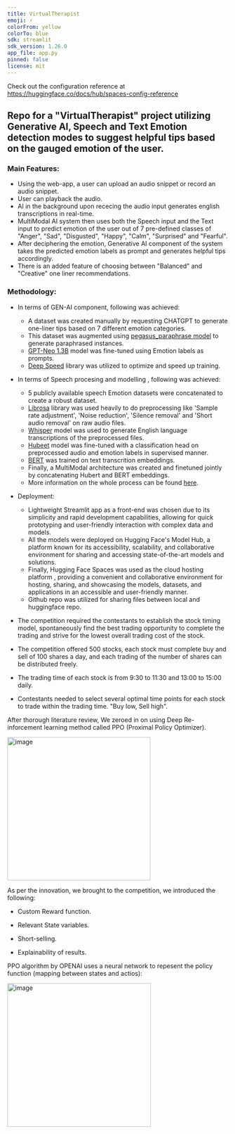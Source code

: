 ```yaml
---
title: VirtualTherapist
emoji: ⚡
colorFrom: yellow
colorTo: blue
sdk: streamlit
sdk_version: 1.26.0
app_file: app.py
pinned: false
license: mit
---
```


Check out the configuration reference at https://huggingface.co/docs/hub/spaces-config-reference


## Repo for a "VirtualTherapist" project utilizing Generative AI, Speech and Text Emotion detection modes to suggest helpful tips based on the gauged emotion of the user.

### Main Features:
- Using the web-app, a user can upload an audio snippet or record an audio snippet.
- User can playback the audio.
- AI in the background upon rececing the audio input generates english transcriptions in real-time.
- MultiModal AI system then uses both the Speech input and the Text input to predict emotion of the user out of 7 pre-defined classes of "Anger", "Sad", "Disgusted", "Happy", "Calm", "Surprised" and "Fearful".
- After deciphering the emotion, Generative AI component of the system takes the predicted emotion labels as prompt and generates helpful tips accordingly.
- There is an added feature of choosing between "Balanced" and "Creative" one liner recommendations.

### Methodology:

- In terms of GEN-AI component, following was achieved:
  - A dataset was created manually by requesting CHATGPT to generate one-liner tips based on 7 different emotion categories.
  - This dataset was augmented using [pegasus_paraphrase model](https://huggingface.co/tuner007/pegasus_paraphrase) to generate paraphrased instances.
  - [GPT-Neo 1.3B](https://huggingface.co/EleutherAI/gpt-neo-1.3B) model was fine-tuned using Emotion labels as prompts.
  - [Deep Speed](https://github.com/microsoft/DeepSpeed) library was utilized to optimize and speed up training.
    
- In terms of Speech procesing and modelling , following was achieved:
  - 5 publicly available speech Emotion datasets were concatenated to create a robust dataset.
  - [Librosa](https://librosa.org/) library was used heavily to do preprocessing like 'Sample rate adjustment', 'Noise reduction', 'Silence removal' and 'Short audio removal' on raw audio files.
  - [Whisper](https://github.com/openai/whisper) model was used to generate English language transcriptions of the preprocessed files.
  - [Hubeet](https://huggingface.co/docs/transformers/model_doc/hubert) model was fine-tuned with a classification head on preprocessed audio and emotion labels in supervised manner.
  - [BERT](https://huggingface.co/docs/transformers/model_doc/bert) was trained on text transcrition embeddings.
  - Finally, a MultiModal architecture was created and finetuned jointly by concatenating Hubert and BERT embeddings.
  - More information on the whole process can be found [here](https://github.com/netgvarun2012/VirtualTherapist/blob/main/documentation/Speech_and_Text_based_MultiModal_Emotion_Recognizer.pdf).

- Deployment:
  - Lightweight Streamlit app as a front-end was chosen due to its simplicity and rapid development capabilities, allowing for quick prototyping and user-friendly interaction with complex data and models.
  - All the models were deployed on Hugging Face's Model Hub, a platform known for its accessibility, scalability, and collaborative environment for sharing and accessing state-of-the-art models and solutions.
  - Finally, Hugging Face Spaces was used as the cloud hosting platform , providing a convenient and collaborative environment for hosting, sharing, and showcasing the models, datasets, and applications in an accessible and user-friendly manner.
  - Github repo was utilized for sharing files between local and huggingface repo.
    
- The competition required the contestants to establish the stock timing model, spontaneously find the best trading opportunity to complete the trading and strive for the lowest overall trading cost of the stock.
- The competition offered 500 stocks, each stock must complete buy and sell of 100 shares a day, and each trading of the number of shares can be distributed freely.
- The trading time of each stock is from 9:30 to 11:30 and 13:00 to 15:00 daily.
- Contestants needed to select several optimal time points for each stock to trade within the trading time. "Buy low, Sell high".

After thorough literature review, We zeroed in on using Deep Re-inforcement learning method called PPO (Proximal Policy Optimizer).

<img width="326" alt="image" src="https://user-images.githubusercontent.com/93938450/235061302-81cc709d-5d89-459b-984c-39715e910e28.png">

As per the innovation, we brought to the competition, we introduced the following:
- Custom Reward function.

- Relevant State variables.

- Short-selling.

- Explainability of results.


PPO algorithm by OPENAI uses a neural network to repesent the policy function (mapping between states and actios):

<img width="327" alt="image" src="https://user-images.githubusercontent.com/93938450/235061516-7a55dd36-e961-48c5-a2fc-c58a61af21fd.png">


